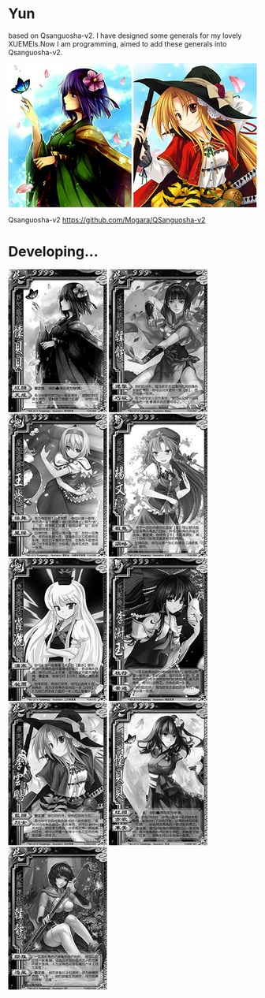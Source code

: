# Yun
based on Qsanguosha-v2. I have designed some generals for my lovely XUEMEIs.Now I am programming, aimed to add these generals into Qsanguosha-v2.

![image](full/huaibeibei.png) 
![image](full/liyunpeng.png) 

Qsanguosha-v2 https://github.com/Mogara/QSanguosha-v2

# Developing...
![image](card-progress/huaibeibei.jpg) 
![image](card-progress/hanjing.jpg)
![image](card-progress/wangcan.jpg)
![image](card-progress/yangwenqi.jpg)
![image](card-progress/xiaosa.jpg)
![image](card-progress/lishuyu.jpg)
![image](card-progress/liyunpeng.jpg)
![image](card-progress/EXhuaibeibei.jpg)
![image](card-progress/EXhanjing.jpg)
